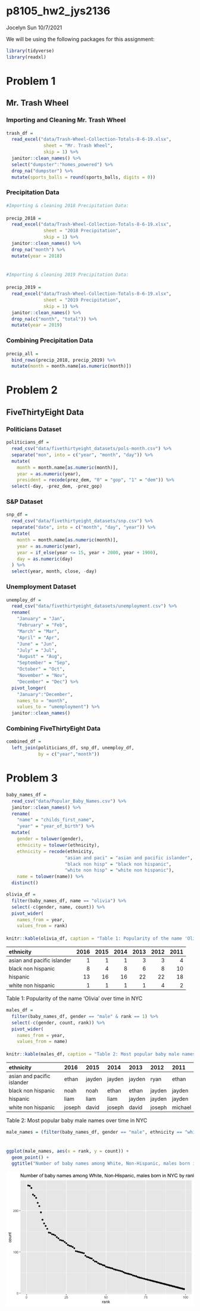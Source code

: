 p8105\_hw2\_jys2136
================
Jocelyn Sun
10/7/2021

We will be using the following packages for this assignment:

``` r
library(tidyverse)
library(readxl)
```

# Problem 1

## Mr. Trash Wheel

### Importing and Cleaning Mr. Trash Wheel

``` r
trash_df = 
  read_excel("data/Trash-Wheel-Collection-Totals-8-6-19.xlsx",
              sheet = "Mr. Trash Wheel",
              skip = 1) %>%
  janitor::clean_names() %>%
  select("dumpster":"homes_powered") %>%
  drop_na("dumpster") %>%
  mutate(sports_balls = round(sports_balls, digits = 0))
```

### Precipitation Data

``` r
#Importing & cleaning 2018 Precipitation Data:

precip_2018 = 
  read_excel("data/Trash-Wheel-Collection-Totals-8-6-19.xlsx",
              sheet = "2018 Precipitation",
              skip = 1) %>%
  janitor::clean_names() %>%
  drop_na("month") %>%
  mutate(year = 2018)

  
#Importing & cleaning 2019 Precipitation Data:

precip_2019 = 
  read_excel("data/Trash-Wheel-Collection-Totals-8-6-19.xlsx",
              sheet = "2019 Precipitation",
              skip = 1) %>%
  janitor::clean_names() %>%
  drop_na(c("month", "total")) %>%
  mutate(year = 2019)
```

### Combining Precipitation Data

``` r
precip_all = 
  bind_rows(precip_2018, precip_2019) %>%
  mutate(month = month.name[as.numeric(month)])
```

# Problem 2

## FiveThirtyEight Data

### Politicians Dataset

``` r
politicians_df =
  read_csv("data/fivethirtyeight_datasets/pols-month.csv") %>%
  separate("mon", into = c("year", "month", "day")) %>%
  mutate(
    month = month.name[as.numeric(month)],
    year = as.numeric(year),
    president = recode(prez_dem, "0" = "gop", "1" = "dem")) %>%
  select(-day, -prez_dem, -prez_gop)
```

### S&P Dataset

``` r
snp_df = 
  read_csv("data/fivethirtyeight_datasets/snp.csv") %>%
  separate("date", into = c("month", "day", "year")) %>%
  mutate(
    month = month.name[as.numeric(month)],
    year = as.numeric(year),
    year = if_else(year <= 15, year + 2000, year + 1900),
    day = as.numeric(day)
  ) %>%
  select(year, month, close, -day)
```

### Unemployment Dataset

``` r
unemploy_df = 
  read_csv("data/fivethirtyeight_datasets/unemployment.csv") %>%
  rename(
    "January" = "Jan", 
    "February" = "Feb", 
    "March" = "Mar",
    "April" = "Apr",
    "June" = "Jun",
    "July" = "Jul",
    "August" = "Aug",
    "September" = "Sep",
    "October" = "Oct",
    "November" = "Nov",
    "December" = "Dec") %>%
  pivot_longer(
    "January":"December",
    names_to = "month",
    values_to = "umemployment") %>%
  janitor::clean_names()
```

### Combining FiveThirtyEight Data

``` r
combined_df = 
  left_join(politicians_df, snp_df, unemploy_df, 
            by = c("year","month"))
```

# Problem 3

``` r
baby_names_df = 
  read_csv("data/Popular_Baby_Names.csv") %>%
  janitor::clean_names() %>%
  rename(
    "name" = "childs_first_name",
    "year" = "year_of_birth") %>%
  mutate(
    gender = tolower(gender),
    ethnicity = tolower(ethnicity),
    ethnicity = recode(ethnicity, 
                      "asian and paci" = "asian and pacific islander",
                      "black non hisp" = "black non hispanic",
                      "white non hisp" = "white non hispanic"),
    name = tolower(name)) %>%
  distinct()
```

``` r
olivia_df = 
  filter(baby_names_df, name == "olivia") %>%
  select(-c(gender, name, count)) %>%
  pivot_wider(
    names_from = year,
    values_from = rank)

knitr::kable(olivia_df, caption = "Table 1: Popularity of the name 'Olivia' over time in NYC")
```

| ethnicity                  | 2016 | 2015 | 2014 | 2013 | 2012 | 2011 |
|:---------------------------|-----:|-----:|-----:|-----:|-----:|-----:|
| asian and pacific islander |    1 |    1 |    1 |    3 |    3 |    4 |
| black non hispanic         |    8 |    4 |    8 |    6 |    8 |   10 |
| hispanic                   |   13 |   16 |   16 |   22 |   22 |   18 |
| white non hispanic         |    1 |    1 |    1 |    1 |    4 |    2 |

Table 1: Popularity of the name ‘Olivia’ over time in NYC

``` r
males_df = 
  filter(baby_names_df, gender == "male" & rank == 1) %>%
  select(-c(gender, count, rank)) %>%
  pivot_wider(
    names_from = year,
    values_from = name)

knitr::kable(males_df, caption = "Table 2: Most popular baby male names over time in NYC")
```

| ethnicity                  | 2016   | 2015   | 2014   | 2013   | 2012   | 2011    |
|:---------------------------|:-------|:-------|:-------|:-------|:-------|:--------|
| asian and pacific islander | ethan  | jayden | jayden | jayden | ryan   | ethan   |
| black non hispanic         | noah   | noah   | ethan  | ethan  | jayden | jayden  |
| hispanic                   | liam   | liam   | liam   | jayden | jayden | jayden  |
| white non hispanic         | joseph | david  | joseph | david  | joseph | michael |

Table 2: Most popular baby male names over time in NYC

``` r
male_names = (filter(baby_names_df, gender == "male", ethnicity == "white non hispanic", year == "2016"))


ggplot(male_names, aes(x = rank, y = count)) + 
  geom_point() + 
  ggtitle("Number of baby names among White, Non-Hispanic, males born in NYC by rank of name popularity (2016)")
```

![](p8105_hw2_jys2136_files/figure-gfm/male_names_scatter_plot-1.png)<!-- -->
